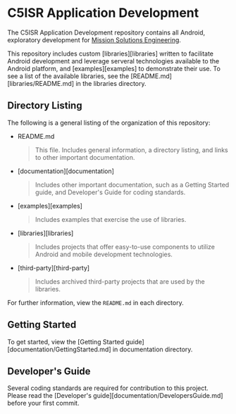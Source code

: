 C5ISR Application Development
=============================

The C5ISR Application Development repository contains all Android, exploratory development for [Mission Solutions Engineering](http://asrcfederal.com/mse/Pages/default.aspx).

This repository includes custom [libraries][libraries] written to facilitate Android development and leverage serveral technologies available to the Android platform, and [examples][examples] to demonstrate their use. To see a list of the available libraries, see the [README.md][libraries/README.md] in the libraries directory.

Directory Listing
-----------------

The following is a general listing of the organization of this repository:

*   README.md

    > This file. Includes general information, a directory listing, and links to other important documentation.

*   [documentation][documentation]

    > Includes other important documentation, such as a Getting Started guide, and Developer's Guide for coding standards.

*   [examples][examples]

    > Includes examples that exercise the use of libraries.

*   [libraries][libraries]

    > Includes projects that offer easy-to-use components to utilize Android and mobile development technologies.

*   [third-party][third-party]

    > Includes archived third-party projects that are used by the libraries.

For further information, view the `README.md` in each directory.

Getting Started
---------------

To get started, view the [Getting Started guide][documentation/GettingStarted.md] in documentation directory.

Developer's Guide
-----------------

Several coding standards are required for contribution to this project. Please read the [Developer's guide][documentation/DevelopersGuide.md] before your first commit.
